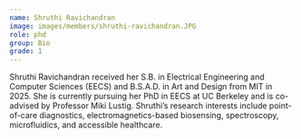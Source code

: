 ```yaml
---
name: Shruthi Ravichandran
image: images/members/shruthi-ravichandran.JPG
role: phd
group: Bio
grade: 1
---
```


Shruthi Ravichandran received her S.B. in Electrical Engineering and Computer Sciences (EECS) and B.S.A.D. in Art and Design from MIT in 2025. She is currently pursuing her PhD in EECS at UC Berkeley and is co-advised by Professor Miki Lustig. Shruthi’s research interests include point-of-care diagnostics, electromagnetics-based biosensing, spectroscopy, microfluidics, and accessible healthcare. 

